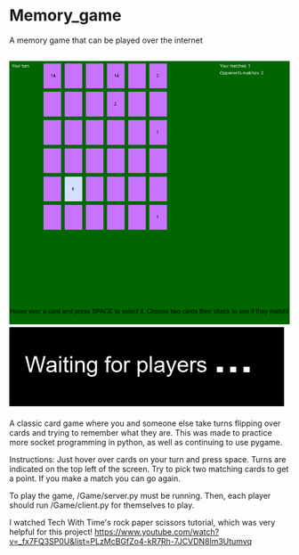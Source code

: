 # Memory_game
A memory game that can be played over the internet

![in_game_image](https://github.com/jacob1st/Memory_game/blob/main/Images/in_game_img.PNG)
![waiting_image](https://github.com/jacob1st/Memory_game/blob/main/Images/waiting_img.PNG)
----
A classic card game where you and someone else take turns flipping over cards and trying to remember what they are.
This was made to practice more socket programming in python, as well as continuing to use pygame.

Instructions:
Just hover over cards on your turn and press space. Turns are indicated on the top left of the screen.
Try to pick two matching cards to get a point. If you make a match you can go again.

To play the game, /Game/server.py must be running. Then, each player should run /Game/client.py for themselves to play.

I watched Tech With Time's rock paper scissors tutorial, which was very helpful for this project!
https://www.youtube.com/watch?v=_fx7FQ3SP0U&list=PLzMcBGfZo4-kR7Rh-7JCVDN8lm3Utumvq
